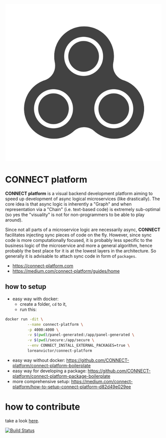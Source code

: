 ![logo](assets/logo-std.svg)
# CONNECT platform 

**CONNECT platform**  is a visual backend development platform aiming to speed up development of async logical microservices (like drastically). The core idea is that async logic is inherently a "Graph" and when representation via a "Chain" (i.e. text-based code) is extremely sub-optimal (so yes the "visuality" is not for non-programmers to be able to play around).

Since not all parts of a microservice logic are necessarily async, **CONNECT** facilitates injecting sync pieces of code on the fly. However, since sync code is more computationally focused, it is probably less specific to the business logic of the microservice and more a general algorithm, hence probably the best place for it is at the lowest layers in the architecture. So generally it is advisable to attach sync code in form of `packages`.

* https://connect-platform.com
* https://medium.com/connect-platform/guides/home

## how to setup

- easy way with docker: 
  - create a folder, `cd` to it,
  - run this:
```bash
docker run -dit \
          --name connect-platform \
          -p 4000:4000 \
          -v $(pwd)/panel-generated:/app/panel-generated \
          -v $(pwd)/secure:/app/secure \
          --env CONNECT_INSTALL_EXTERNAL_PACKAGES=true \
          loreanvictor/connect-platform
```
- easy way without docker: https://github.com/CONNECT-platform/connect-platform-boilerplate
- easy way for developing a package: https://github.com/CONNECT-platform/connect-platform-package-boilerplate
- more comprehensive setup: https://medium.com/connect-platform/how-to-setup-connect-platform-d82d49e029ee

# how to contribute

take a look [here](CONTRIBUTING.md).

[![Build Status](https://travis-ci.org/loreanvictor/connect-platform.svg?branch=master)](https://travis-ci.org/loreanvictor/connect-platform)
